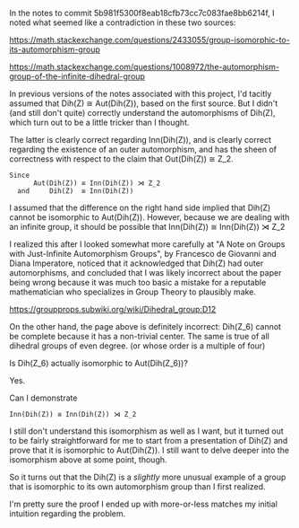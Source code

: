 In the notes to commit 5b981f5300f8eab18cfb73cc7c083fae8bb6214f, I
noted what seemed like a contradiction in these two sources:

https://math.stackexchange.com/questions/2433055/group-isomorphic-to-its-automorphism-group

https://math.stackexchange.com/questions/1008972/the-automorphism-group-of-the-infinite-dihedral-group

In previous versions of the notes associated with this project, I'd tacitly
assumed that Dih(Z) ≅ Aut(Dih(Z)), based on the first source.  But I didn't
(and still don't quite) correctly understand the automorphisms of Dih(Z), which
turn out to be a little tricker than I thought.

The latter is clearly correct regarding Inn(Dih(Z)), and is clearly correct
regarding the existence of an outer automorphism, and has the sheen of
correctness with respect to the claim that Out(Dih(Z)) ≅ Z_2.

    Since
          Aut(Dih(Z)) ≅ Inn(Dih(Z)) ⋊ Z_2
      and     Dih(Z)  ≅ Inn(Dih(Z))

I assumed that the difference on the right hand side implied that Dih(Z) cannot
be isomorphic to Aut(Dih(Z)).  However, because we are dealing with an infinite
group, it should be possible that Inn(Dih(Z)) ≅ Inn(Dih(Z)) ⋊ Z_2

I realized this after I looked somewhat more carefully at "A Note on Groups with
Just-Infinite Automorphism Groups", by Francesco de Giovanni and Diana
Imperatore, noticed that it acknowledged that Dih(Z) had outer automorphisms,
and concluded that I was likely incorrect about the paper being wrong
because it was much too basic a mistake for a reputable mathematician
who specializes in Group Theory to plausibly make.

https://groupprops.subwiki.org/wiki/Dihedral_group:D12

On the other hand, the page above is definitely incorrect: Dih(Z_6) cannot
be complete because it has a non-trivial center.  The same is true of all
dihedral groups of even degree. (or whose order is a multiple of four)

Is Dih(Z_6) actually isomorphic to Aut(Dih(Z_6))?

   Yes.

Can I demonstrate

    Inn(Dih(Z)) ≅ Inn(Dih(Z)) ⋊ Z_2

I still don't understand this isomorphism as well as I want, but it turned out
to be fairly straightforward for me to start from a presentation of Dih(Z) and
prove that it is isomorphic to Aut(Dih(Z)). I still want to delve deeper into
the isomorphism above at some point, though.

So it turns out that the Dih(Z) is a _slightly_ more unusual example of a
group that is isomorphic to its own automorphism group than I first realized.

I'm pretty sure the proof I ended up with more-or-less matches my initial
intuition regarding the problem.
